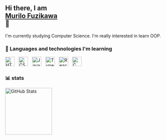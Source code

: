## Hi there, I am <div class="badge-base LI-profile-badge" data-locale="pt_BR" data-size="medium" data-theme="dark" data-type="HORIZONTAL" data-vanity="murilo-pysklewitz-fuzikawa-5454412a3" data-version="v1"><a class="badge-base__link LI-simple-link" href="https://br.linkedin.com/in/murilo-pysklewitz-fuzikawa-5454412a3?trk=profile-badge">Murilo Fuzikawa</a></div> 👋 ##





              

I'm currently studying Computer Science. 
I'm really interested in learn OOP.

### 🤖 Languages and technologies I'm learning

<img 
    align="left" 
    alt="HTML"
    title="HTML" 
    width="30px" 
    style="padding-right: 10px;" 
    src="https://cdn.jsdelivr.net/gh/devicons/devicon@latest/icons/html5/html5-original.svg" 
/>
<img 
    align="left" 
    alt="CSS" 
    title="CSS"
    width="30px" 
    style="padding-right: 10px;" 
    src="https://cdn.jsdelivr.net/gh/devicons/devicon@latest/icons/css3/css3-original.svg" 
/>
<img 
    align="left" 
    alt="JavaScript" 
    title="JavaScript"
    width="30px" 
    style="padding-right: 10px;" 
    src="https://cdn.jsdelivr.net/gh/devicons/devicon@latest/icons/javascript/javascript-original.svg" 
/>
<img 
    align="left" 
    alt="TypeScript"
    title="TypeScript" 
    width="30px" 
    style="padding-right: 10px;" 
    src="https://cdn.jsdelivr.net/gh/devicons/devicon@latest/icons/typescript/typescript-original.svg" 
/>
<img 
    align="left" 
    alt="React"
    title="React" 
    width="30px" 
    style="padding-right: 10px;" 
    src="https://cdn.jsdelivr.net/gh/devicons/devicon@latest/icons/react/react-original.svg" 
/>
    <img 
    align="left" 
    alt="C"
    title="C" 
    width="30px" 
    style="padding-right: 10px;" 
    src="https://cdn.jsdelivr.net/gh/devicons/devicon@latest/icons/c/c-plain.svg" 
    />


<br/>
<br/>

### 📊 stats
<p>


<img 
      align="left" 
      alt="GitHub Stats" 
      height="150" 
      src="https://github-readme-stats.vercel.app/api/top-langs/?username=MFuzikawa&theme=tokyonight&layout=compact&custom_title=Languages&langs_count=9" 
  />

</p>

              
